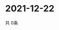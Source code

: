 # 2021-12-22
  共 0条

  <!-- BEGIN -->
  <!-- 最后更新时间Wed Dec 22 2021 06:06:49 GMT+0000 (Coordinated Universal Time) -->
  
  <!-- END -->
  
  
